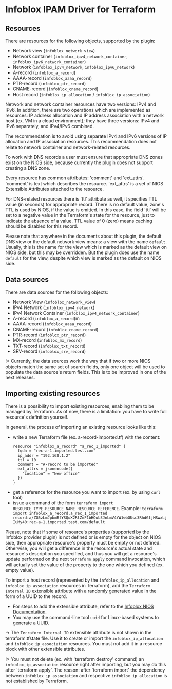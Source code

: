 # Infoblox IPAM Driver for Terraform

## Resources

There are resources for the following objects, supported by the plugin:

* Network view (`infoblox_network_view`)
* Network container (`infoblox_ipv4_network_container`, `infoblox_ipv6_network_container`)
* Network (`infoblox_ipv4_network`, `infoblox_ipv6_network`)
* A-record (`infoblox_a_record`)
* AAAA-record (`infoblox_aaaa_record`)
* PTR-record (`infoblox_ptr_record`)
* CNAME-record (`infoblox_cname_record`)
* Host record (`infoblox_ip_allocation` / `infoblox_ip_association`)

Network and network container resources have two versions: IPv4 and IPv6. In
addition, there are two operations which are implemented as resources:
IP address allocation and IP address association with a network host
(ex. VM in a cloud environment); they have three versions: IPv4
and IPv6 separately, and IPv4/IPv6 combined.

The recommendation is to avoid using separate IPv4 and IPv6 versions of
IP allocation and IP association resources.
This recommendation does not relate to network container and network-related resources.

To work with DNS records a user must ensure that appropriate DNS zones
exist on the NIOS side, because currently the plugin does not support
creating a DNS zone.

Every resource has common attributes: 'comment' and 'ext_attrs'.
'comment' is text which describes the resource. 'ext_attrs' is a set of
NIOS Extensible Attributes attached to the resource.

For DNS-related resources there is 'ttl' attribute as well, it specifies
TTL value (in seconds) for appropriate record. There is no default
value, zone's TTL is used by NIOS, if the value is omitted.
In this case, the field 'ttl' will be set to a negative value in the Terraform's state
for the resource, just to indicate the absence of a value.
TTL value of 0 (zero) means caching should be disabled for this record.

Please note that anywhere in the documents about this plugin, the default DNS view or
the default network view means: a view with the name `default`.
Usually, this is the name for the view which is marked as the default view on NIOS side, but this may be overridden.
But the plugin does use the name `default` for the view, despite which view is marked as the default on NIOS side.

## Data sources

There are data sources for the following objects:

* Network View (`infoblox_network_view`)
* IPv4 Network (`infoblox_ipv4_network`)
* IPv4 Network Container (`infoblox_ipv4_network_container`)
* A-record (`infoblox_a_record`)m
* AAAA-record (`infoblox_aaaa_record`)
* CNAME-record (`infoblox_cname_record`)
* PTR-record (`infoblox_ptr_record`)
* MX-record (`infoblox_mx_record`)
* TXT-record (`infoblox_txt_record`)
* SRV-record (`infoblox_srv_record`)

!> Currently, the data sources work the way that if two or more NIOS objects match the same set of search fields, only one object will be used to populate
   the data source's return fields. This is to be improved in one of the next releases.

## Importing existing resources

There is a possibility to import existing resources, enabling them to be managed by Terraform.
As of now, there is a limitation: you have to write full resource's definition yourself.

In general, the process of importing an existing resource looks like this:

- write a new Terraform file (ex. a-record-imported.tf) with the content:
  ```
  resource "infoblox_a_record" "a_rec_1_imported" {
    fqdn = "rec-a-1.imported.test.com"
    ip_addr = "192.168.1.2"
    ttl = 10
    comment = "A-record to be imported"
    ext_attrs = jsonencode({
      "Location" = "New office"
    })
  }
  ```
- get a reference for the resource you want to import (ex. by using `curl` tool)
- issue a command of the form `terraform import RESOURCE_TYPE.RESOURCE_NAME RESOURCE_REFERENCE`.
  Example: `terraform import infoblox_a_record.a_rec_1_imported record:a/ZG5zLmJpbmRfYSQuX2RlZmF1bHQub3JnLmV4YW1wbGUsc3RhdGljMSwxLjIuMy40:rec-a-1.imported.test.com/default`

Please, note that if some of resource's properties (supported by the Infoblox provider plugin) is not defined or
is empty for the object on NIOS side, then appropriate resource's property must be empty or not defined.
Otherwise, you will get a difference in the resource's actual state and resource's description you specified,
and thus you will get a resource's update performed on the next `terraform apply` command invocation,
which will actually set the value of the property to the one which you defined (ex. empty value).

To import a host record (represented by the `infoblox_ip_allocation` and
`infoblox_ip_association` resources in Terraform), add the `Terraform Internal ID` extensible attribute
with a randomly generated value in the form of a UUID to the record.
- For steps to add the extensible attribute, refer to the [Infoblox NIOS Documentation](https://docs.infoblox.com).
- You may use the command-line tool `uuid` for Linux-based systems to generate a UUID.

-> The `Terraform Internal ID` extensible attribute is not shown in the terraform.tfstate file. Use it to create
   or import the `infoblox_ip_allocation` and `infoblox_ip_association` resources.
   You must not add it in a resource block with other extensible attributes.

!> You must not delete (ex. with 'terraform destroy' command) an `infoblox_ip_association` resource right after importing, but you may do this after 'terraform apply'.
   The reason: after 'terraform import' the dependency between `infoblox_ip_association` and respective `infoblox_ip_allocation` is not established by Terraform.
